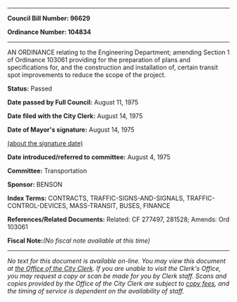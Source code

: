 

********

**Council Bill Number: 96629**
   
**Ordinance Number: 104834**
********

 AN ORDINANCE relating to the Engineering Department; amending Section 1 of Ordinance 103061 providing for the preparation of plans and specifications for, and the construction and installation of, certain transit spot improvements to reduce the scope of the project.

**Status:** Passed
   
**Date passed by Full Council:** August 11, 1975
   
**Date filed with the City Clerk:** August 14, 1975
   
**Date of Mayor's signature:** August 14, 1975
   
[(about the signature date)](/~public/approvaldate.htm)
   
   
   
**Date introduced/referred to committee:** August 4, 1975
   
**Committee:** Transportation
   
**Sponsor:** BENSON
   
   
**Index Terms:** CONTRACTS, TRAFFIC-SIGNS-AND-SIGNALS, TRAFFIC-CONTROL-DEVICES, MASS-TRANSIT, BUSES, FINANCE

**References/Related Documents:** Related: CF 277497, 281528; Amends: Ord 103061

**Fiscal Note:**_(No fiscal note available at this time)_
********

_No text for this document is available on-line. You may view this document at [the Office of the City Clerk](http://www.seattle.gov/leg/clerk/contactUs.htm). If you are unable to visit the Clerk's Office, you may request a copy or scan be made for you by Clerk staff. Scans and copies provided by the Office of the City Clerk are subject to [copy fees](http://clerk.seattle.gov/~public/clerkfees.htm), and the timing of service is dependent on the availability of staff._

